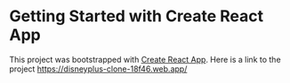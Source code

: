 # Getting Started with Create React App

This project was bootstrapped with [Create React App](https://github.com/facebook/create-react-app).
Here is a link to the project 
https://disneyplus-clone-18f46.web.app/
